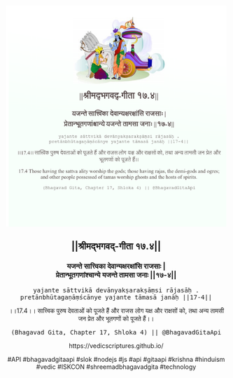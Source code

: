 <img src="../../asset/BG_17_4.png"/>
<center><h2>||श्रीमद्‍भगवद्‍-गीता १७.४||</h2>
<h3>यजन्ते सात्त्विका देवान्यक्षरक्षांसि राजसाः |<br/>प्रेतान्भूतगणांश्चान्ये यजन्ते तामसा जनाः ||१७-४||</h3>
<pre>yajante sāttvikā devānyakṣarakṣāṃsi rājasāḥ .<br/>pretānbhūtagaṇāṃścānye yajante tāmasā janāḥ ||17-4||</pre>
<p>।।17.4।। सात्त्विक पुरुष देवताओं को पूजते हैं और राजस लोग यक्ष और राक्षसों को, तथा अन्य तामसी जन प्रेत और भूतगणों को पूजते हैं।।</p>
<pre>(Bhagavad Gita, Chapter 17, Shloka 4) || @BhagavadGitaApi</pre><p>https://vedicscriptures.github.io/</p><p>#API #bhagavadgitaapi #slok #nodejs #js #api #gitaapi #krishna #hinduism #vedic #ISKCON #shreemadbhagavadgita #technology</p></center>